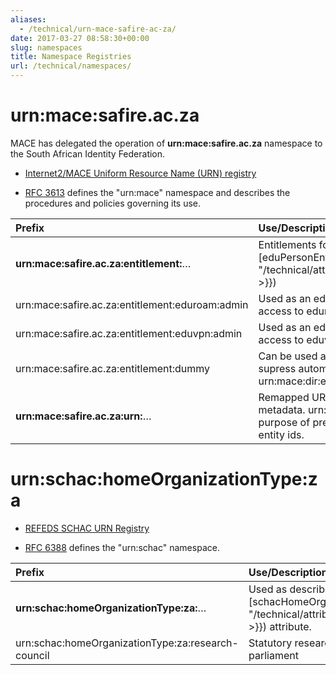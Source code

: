 ```yaml
---
aliases:
  - /technical/urn-mace-safire-ac-za/
date: 2017-03-27 08:58:30+00:00
slug: namespaces
title: Namespace Registries
url: /technical/namespaces/
---
```


# urn:mace:safire.ac.za

MACE has delegated the operation of **urn:mace:safire.ac.za** namespace to the South African Identity Federation.

  * [Internet2/MACE Uniform Resource Name (URN) registry](http://www.internet2.edu/products-services/trust-identity/mace-registries/urnmace-namespace/)

  * [RFC 3613](https://www.ietf.org/rfc/rfc3613.txt) defines the "urn:mace" namespace and describes the procedures and policies governing its use.


| Prefix | Use/Description |
:--------|:----------------|
| **urn:mace:safire.ac.za:entitlement:**… | Entitlements for SAFIRE's [eduPersonEntitlement]({{< ref "/technical/attributes/edupersonentitlement.md" >}}) |
| urn:mace:safire.ac.za:entitlement:eduroam:admin | Used as an eduPersonEntitlement to control access to eduroam.ac.za |
| urn:mace:safire.ac.za:entitlement:eduvpn:admin | Used as an eduPersonEntitlement to control access to eduvpn.ac.za |
| urn:mace:safire.ac.za:entitlement:dummy | Can be used as an eduPersonEntitlement to supress automatic generation of urn:mace:dir:entitlement:common-lib-terms. |
| **urn:mace:safire.ac.za:urn:**… | Remapped URN-based entity ids in SAML proxy metadata. urn: space is used for the explicit purpose of preserving the formatting of these entity ids. |

# urn:schac:homeOrganizationType:za

  * [REFEDS SCHAC URN Registry](https://wiki.refeds.org/display/STAN/SCHAC+URN+Registry)

  * [RFC 6388](https://tools.ietf.org/html/rfc6338) defines the "urn:schac" namespace.

| Prefix | Use/Description |
:--------|:----------------|
| **urn:schac:homeOrganizationType:za:**… | Used as described for the [schacHomeOrganizationType]({{< ref "/technical/attributes/schachomeorganizationtype.md" >}}) attribute. |
| urn:schac:homeOrganizationType:za:research-council | Statutory research council established by act of parliament |

